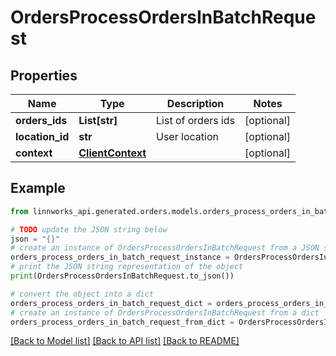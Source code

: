 # OrdersProcessOrdersInBatchRequest


## Properties

Name | Type | Description | Notes
------------ | ------------- | ------------- | -------------
**orders_ids** | **List[str]** | List of orders ids | [optional] 
**location_id** | **str** | User location | [optional] 
**context** | [**ClientContext**](ClientContext.md) |  | [optional] 

## Example

```python
from linnworks_api.generated.orders.models.orders_process_orders_in_batch_request import OrdersProcessOrdersInBatchRequest

# TODO update the JSON string below
json = "{}"
# create an instance of OrdersProcessOrdersInBatchRequest from a JSON string
orders_process_orders_in_batch_request_instance = OrdersProcessOrdersInBatchRequest.from_json(json)
# print the JSON string representation of the object
print(OrdersProcessOrdersInBatchRequest.to_json())

# convert the object into a dict
orders_process_orders_in_batch_request_dict = orders_process_orders_in_batch_request_instance.to_dict()
# create an instance of OrdersProcessOrdersInBatchRequest from a dict
orders_process_orders_in_batch_request_from_dict = OrdersProcessOrdersInBatchRequest.from_dict(orders_process_orders_in_batch_request_dict)
```
[[Back to Model list]](../README.md#documentation-for-models) [[Back to API list]](../README.md#documentation-for-api-endpoints) [[Back to README]](../README.md)


